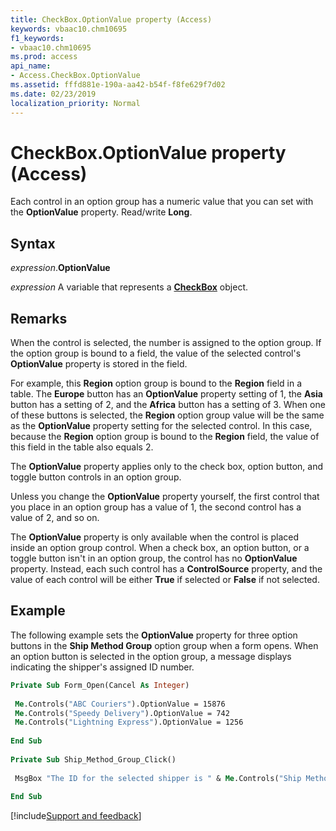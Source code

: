 ```yaml
---
title: CheckBox.OptionValue property (Access)
keywords: vbaac10.chm10695
f1_keywords:
- vbaac10.chm10695
ms.prod: access
api_name:
- Access.CheckBox.OptionValue
ms.assetid: fffd881e-190a-aa42-b54f-f8fe629f7d02
ms.date: 02/23/2019
localization_priority: Normal
---
```



# CheckBox.OptionValue property (Access)

Each control in an option group has a numeric value that you can set with the **OptionValue** property. Read/write **Long**.


## Syntax

_expression_.**OptionValue**

_expression_ A variable that represents a **[CheckBox](Access.CheckBox.md)** object.


## Remarks

When the control is selected, the number is assigned to the option group. If the option group is bound to a field, the value of the selected control's **OptionValue** property is stored in the field.

For example, this **Region** option group is bound to the **Region** field in a table. The **Europe** button has an **OptionValue** property setting of 1, the **Asia** button has a setting of 2, and the **Africa** button has a setting of 3. When one of these buttons is selected, the **Region** option group value will be the same as the **OptionValue** property setting for the selected control. In this case, because the **Region** option group is bound to the **Region** field, the value of this field in the table also equals 2.

The **OptionValue** property applies only to the check box, option button, and toggle button controls in an option group.

Unless you change the **OptionValue** property yourself, the first control that you place in an option group has a value of 1, the second control has a value of 2, and so on.

The **OptionValue** property is only available when the control is placed inside an option group control. When a check box, an option button, or a toggle button isn't in an option group, the control has no **OptionValue** property. Instead, each such control has a **ControlSource** property, and the value of each control will be either **True** if selected or **False** if not selected.


## Example

The following example sets the **OptionValue** property for three option buttons in the **Ship Method Group** option group when a form opens. When an option button is selected in the option group, a message displays indicating the shipper's assigned ID number.


```vb
Private Sub Form_Open(Cancel As Integer) 
 
 Me.Controls("ABC Couriers").OptionValue = 15876 
 Me.Controls("Speedy Delivery").OptionValue = 742 
 Me.Controls("Lightning Express").OptionValue = 1256 
 
End Sub 
 
Private Sub Ship_Method_Group_Click() 
 
 MsgBox "The ID for the selected shipper is " & Me.Controls("Ship Method Group").Value 
 
End Sub
```


[!include[Support and feedback](~/includes/feedback-boilerplate.md)]